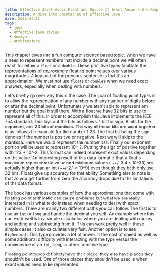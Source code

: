 ```yaml
---
title: Effective Java! Avoid Float and Double If Exact Answers Are Required
description: A dive into chapter 60 of Effective Java
date: 2021-03-22
tags:
  - java
  - effective java review
  - design
  - architecture
---
```


This chapter dives into a fun computer science based topic. When we have a need to represent numbers that include a decimal point we will often reach for either a `float` or a `double`. These primitive types facilitate the representations of _approximate_ floating point values over various magnitudes. A key part of the previous sentence is that it's an approximation. We must not use `float`s or `double`s when we need exact answers, especially when dealing with numbers.

Let's briefly go over why this is the case. The goal of floating point types is to allow the representation of any number with any number of digits before or after the decimal point. Unfortunately 
 we aren't able to represent any number but the goal is still there. With a float we have 32 bits to use to represent all of this. In order to accomplish this Java implements the IEEE 754 standard. This lays out the bits as follows. 1 bit for sign, 8 bits for the exponent, and 23 bits of mantissa. The way all these bits are used together is as follows for example for the number 1.23. The first bit being the sign denotes if the number is positive or negative. Next we will skip to the mantissa. Here we would represent the number `123`. Finally our exponent portion will be used to represent 10^-2. Putting the sign of positive together with 123 * 10^-2. This format can indeed represent exact values depending on the value. An interesting result of this data format is that a float's maximum representable value and minimum values (
~+/-3.4 × 10^38) are actually higher than an int (~+/-2.1 × 10^9) even though they both only use 32 bits. Floats give up accuracy for that ability. Something else to note is that as you get further from zero the accuracy drops due to the limitations of the data format.

The book has various examples of how the approximations that come with floating point arithmetic can cause problems but what we are really interested in is what to do instead when needing to deal with exact numbers. There are mainly two different paths you can follow. The first is to use an `int` or `long` and handle the decimal yourself. An example where this can work well is in a simple calculation where you are dealing with money and adding and subtracting from it. This can work pretty well in these simple cases. It also calculates very fast. Another option is to use `BigDecimal`. This type provides a lot of power at the cost of speed as well as some additional difficulty with interacting with the type versus the convenience of an `int`, `long`, or other primitive type. 

Floating point types definitely have their place, they also have places they shouldn't be used. One of those places they shouldn't be used is when exact values need to be represented. 